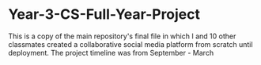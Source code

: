 # Year-3-CS-Full-Year-Project
This is a copy of the main repository's final file in which I and 10 other classmates created a collaborative social media platform from scratch until deployment. The project timeline was from September - March
